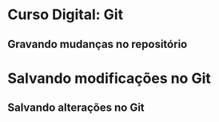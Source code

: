 # Curso Digital: Git

## Gravando mudanças no repositório

# Salvando modificações no Git

## Salvando alterações no Git